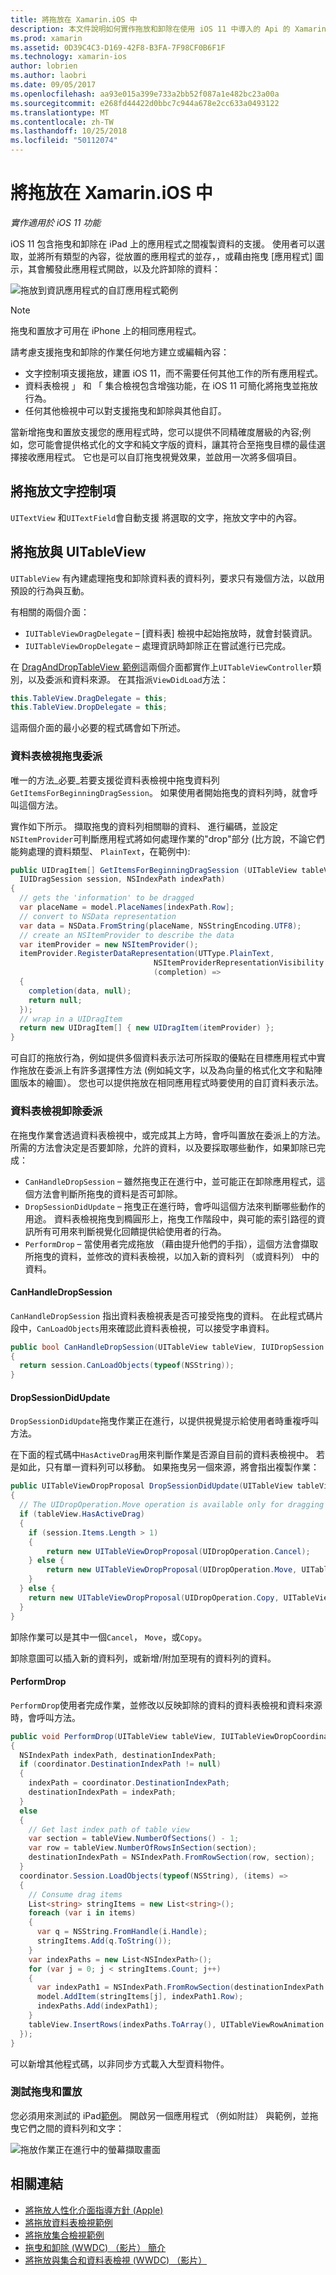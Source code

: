 ```yaml
---
title: 將拖放在 Xamarin.iOS 中
description: 本文件說明如何實作拖放和卸除在使用 iOS 11 中導入的 Api 的 Xamarin.iOS 應用程式中。 特別是，它會討論啟用拖放 UITableView。
ms.prod: xamarin
ms.assetid: 0D39C4C3-D169-42F8-B3FA-7F98CF0B6F1F
ms.technology: xamarin-ios
author: lobrien
ms.author: laobri
ms.date: 09/05/2017
ms.openlocfilehash: aa93e015a399e733a2bb52f087a1e482bc23a00a
ms.sourcegitcommit: e268fd44422d0bbc7c944a678e2cc633a0493122
ms.translationtype: MT
ms.contentlocale: zh-TW
ms.lasthandoff: 10/25/2018
ms.locfileid: "50112074"
---
```

# <a name="drag-and-drop-in-xamarinios"></a>將拖放在 Xamarin.iOS 中

_實作適用於 iOS 11 功能_

iOS 11 包含拖曳和卸除在 iPad 上的應用程式之間複製資料的支援。 使用者可以選取，並將所有類型的內容，從放置的應用程式的並存，，或藉由拖曳 [應用程式] 圖示，其會觸發此應用程式開啟，以及允許卸除的資料：

![拖放到資訊應用程式的自訂應用程式範例](drag-and-drop-images/drag-drop-sml.png)

> [!NOTE]
> 拖曳和置放才可用在 iPhone 上的相同應用程式。

請考慮支援拖曳和卸除的作業任何地方建立或編輯內容：

- 文字控制項支援拖放，建置 iOS 11，而不需要任何其他工作的所有應用程式。
- 資料表檢視 」 和 「 集合檢視包含增強功能，在 iOS 11 可簡化將拖曳並拖放行為。
- 任何其他檢視中可以對支援拖曳和卸除與其他自訂。

當新增拖曳和置放支援您的應用程式時，您可以提供不同精確度層級的內容;例如，您可能會提供格式化的文字和純文字版的資料，讓其符合至拖曳目標的最佳選擇接收應用程式。 它也是可以自訂拖曳視覺效果，並啟用一次將多個項目。

## <a name="drag-and-drop-with-text-controls"></a>將拖放文字控制項

`UITextView` 和`UITextField`會自動支援 將選取的文字，拖放文字中的內容。

<a name="uitableview" />

## <a name="drag-and-drop-with-uitableview"></a>將拖放與 UITableView

`UITableView` 有內建處理拖曳和卸除資料表的資料列，要求只有幾個方法，以啟用預設的行為與互動。

有相關的兩個介面：

- `IUITableViewDragDelegate` – [資料表] 檢視中起始拖放時，就會封裝資訊。
- `IUITableViewDropDelegate` – 處理資訊時卸除正在嘗試進行已完成。

在  [DragAndDropTableView 範例](https://developer.xamarin.com/samples/monotouch/ios11/DragAndDropTableView/)這兩個介面都實作上`UITableViewController`類別，以及委派和資料來源。 在其指派`ViewDidLoad`方法：

```csharp
this.TableView.DragDelegate = this;
this.TableView.DropDelegate = this;
```

這兩個介面的最小必要的程式碼會如下所述。

### <a name="table-view-drag-delegate"></a>資料表檢視拖曳委派

唯一的方法_必要_若要支援從資料表檢視中拖曳資料列`GetItemsForBeginningDragSession`。 如果使用者開始拖曳的資料列時，就會呼叫這個方法。

實作如下所示。 擷取拖曳的資料列相關聯的資料、 進行編碼，並設定`NSItemProvider`可判斷應用程式將如何處理作業的"drop"部分 (比方說，不論它們能夠處理的資料類型、 `PlainText`，在範例中):

```csharp
public UIDragItem[] GetItemsForBeginningDragSession (UITableView tableView,
  IUIDragSession session, NSIndexPath indexPath)
{
  // gets the 'information' to be dragged
  var placeName = model.PlaceNames[indexPath.Row];
  // convert to NSData representation
  var data = NSData.FromString(placeName, NSStringEncoding.UTF8);
  // create an NSItemProvider to describe the data
  var itemProvider = new NSItemProvider();
  itemProvider.RegisterDataRepresentation(UTType.PlainText,
                                NSItemProviderRepresentationVisibility.All,
                                (completion) =>
  {
    completion(data, null);
    return null;
  });
  // wrap in a UIDragItem
  return new UIDragItem[] { new UIDragItem(itemProvider) };
}
```

可自訂的拖放行為，例如提供多個資料表示法可所採取的優點在目標應用程式中實作拖放在委派上有許多選擇性方法 (例如純文字，以及為向量的格式化文字和點陣圖版本的繪圖）。 您也可以提供拖放在相同應用程式時要使用的自訂資料表示法。

### <a name="table-view-drop-delegate"></a>資料表檢視卸除委派

在拖曳作業會透過資料表檢視中，或完成其上方時，會呼叫置放在委派上的方法。 所需的方法會決定是否要卸除，允許的資料，以及要採取哪些動作，如果卸除已完成：

- `CanHandleDropSession` – 雖然拖曳正在進行中，並可能正在卸除應用程式，這個方法會判斷所拖曳的資料是否可卸除。
- `DropSessionDidUpdate` – 拖曳正在進行時，會呼叫這個方法來判斷哪些動作的用途。 資料表檢視拖曳到橢圓形上，拖曳工作階段中，與可能的索引路徑的資訊所有可用來判斷視覺化回饋提供給使用者的行為。
- `PerformDrop` – 當使用者完成拖放 （藉由提升他們的手指），這個方法會擷取所拖曳的資料，並修改的資料表檢視，以加入新的資料列 （或資料列） 中的資料。

#### <a name="canhandledropsession"></a>CanHandleDropSession

`CanHandleDropSession` 指出資料表檢視表是否可接受拖曳的資料。 在此程式碼片段中，`CanLoadObjects`用來確認此資料表檢視，可以接受字串資料。

```csharp
public bool CanHandleDropSession(UITableView tableView, IUIDropSession session)
{
  return session.CanLoadObjects(typeof(NSString));
}
```

#### <a name="dropsessiondidupdate"></a>DropSessionDidUpdate

`DropSessionDidUpdate`拖曳作業正在進行，以提供視覺提示給使用者時重複呼叫方法。

在下面的程式碼中`HasActiveDrag`用來判斷作業是否源自目前的資料表檢視中。 若是如此，只有單一資料列可以移動。
如果拖曳另一個來源，將會指出複製作業：

```csharp
public UITableViewDropProposal DropSessionDidUpdate(UITableView tableView, IUIDropSession session, NSIndexPath destinationIndexPath)
{
  // The UIDropOperation.Move operation is available only for dragging within a single app.
  if (tableView.HasActiveDrag)
  {
    if (session.Items.Length > 1)
    {
        return new UITableViewDropProposal(UIDropOperation.Cancel);
    } else {
        return new UITableViewDropProposal(UIDropOperation.Move, UITableViewDropIntent.InsertAtDestinationIndexPath);
    }
  } else {
    return new UITableViewDropProposal(UIDropOperation.Copy, UITableViewDropIntent.InsertAtDestinationIndexPath);
  }
}
```

卸除作業可以是其中一個`Cancel`， `Move`，或`Copy`。

卸除意圖可以插入新的資料列，或新增/附加至現有的資料列的資料。

#### <a name="performdrop"></a>PerformDrop

`PerformDrop`使用者完成作業，並修改以反映卸除的資料的資料表檢視和資料來源時，會呼叫方法。

```csharp
public void PerformDrop(UITableView tableView, IUITableViewDropCoordinator coordinator)
{
  NSIndexPath indexPath, destinationIndexPath;
  if (coordinator.DestinationIndexPath != null)
  {
    indexPath = coordinator.DestinationIndexPath;
    destinationIndexPath = indexPath;
  }
  else
  {
    // Get last index path of table view
    var section = tableView.NumberOfSections() - 1;
    var row = tableView.NumberOfRowsInSection(section);
    destinationIndexPath = NSIndexPath.FromRowSection(row, section);
  }
  coordinator.Session.LoadObjects(typeof(NSString), (items) =>
  {
    // Consume drag items
    List<string> stringItems = new List<string>();
    foreach (var i in items)
    {
      var q = NSString.FromHandle(i.Handle);
      stringItems.Add(q.ToString());
    }
    var indexPaths = new List<NSIndexPath>();
    for (var j = 0; j < stringItems.Count; j++)
    {
      var indexPath1 = NSIndexPath.FromRowSection(destinationIndexPath.Row + j, destinationIndexPath.Section);
      model.AddItem(stringItems[j], indexPath1.Row);
      indexPaths.Add(indexPath1);
    }
    tableView.InsertRows(indexPaths.ToArray(), UITableViewRowAnimation.Automatic);
  });
}
```

可以新增其他程式碼，以非同步方式載入大型資料物件。

### <a name="testing-drag-and-drop"></a>測試拖曳和置放

您必須用來測試的 iPad[範例](https://developer.xamarin.com/samples/monotouch/ios11/DragAndDropTableView/)。
開啟另一個應用程式 （例如附註） 與範例，並拖曳它們之間的資料列和文字：

![拖放作業正在進行中的螢幕擷取畫面](drag-and-drop-images/01-sml.png)


## <a name="related-links"></a>相關連結

- [將拖放人性化介面指導方針 (Apple)](https://developer.apple.com/ios/human-interface-guidelines/interaction/drag-and-drop/)
- [將拖放資料表檢視範例](https://developer.xamarin.com/samples/monotouch/ios11/DragAndDropTableView/)
- [將拖放集合檢視範例](https://developer.xamarin.com/samples/monotouch/ios11/DragAndDropCollectionView)
- [拖曳和卸除 (WWDC) （影片） 簡介](https://developer.apple.com/videos/play/wwdc2017/203/)
- [將拖放與集合和資料表檢視 (WWDC) （影片）](https://developer.apple.com/videos/play/wwdc2017/223/)
